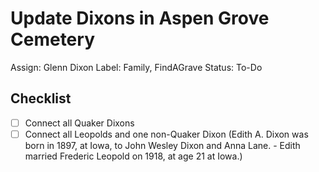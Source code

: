 # Update Dixons in Aspen Grove Cemetery

Assign: Glenn Dixon
Label: Family, FindAGrave
Status: To-Do

## Checklist

- [ ]  Connect all Quaker Dixons
- [ ]  Connect all Leopolds and one non-Quaker Dixon (Edith A. Dixon was born in 1897, at Iowa, to John Wesley Dixon and Anna Lane. - Edith married Frederic Leopold on 1918, at age 21 at Iowa.)